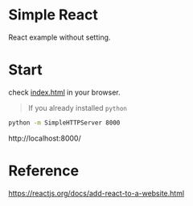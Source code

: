 # Simple React

React example without setting.

# Start

check [index.html](index.html) in your browser.

> If you already installed `python`

```sh
python -m SimpleHTTPServer 8000
```

http://localhost:8000/

# Reference

https://reactjs.org/docs/add-react-to-a-website.html